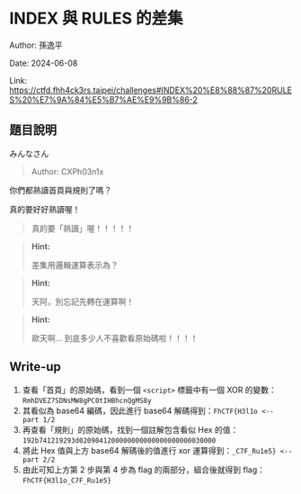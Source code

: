 # INDEX 與 RULES 的差集

Author: 孫逸平

Date: 2024-06-08

Link: https://ctfd.fhh4ck3rs.taipei/challenges#INDEX%20%E8%88%87%20RULES%20%E7%9A%84%E5%B7%AE%E9%9B%86-2

## 題目說明

みんなさん

> Author: CXPh03n1x

你們都熟讀首頁與規則了嗎？

真的要好好熟讀喔！

> 真的要「熟讀」喔！！！！！

> **Hint:**
>
> 差集用邏輯運算表示為？

> **Hint:**
>
> 天阿，別忘記先轉在運算啊！

> **Hint:**
>
> 歐天啊...
> 到底多少人不喜歡看原始碼啦！！！！

## Write-up

1. 查看「首頁」的原始碼，看到一個 `<script>` 標籤中有一個 XOR 的變數：`RmhDVEZ7SDNsMW8gPC0tIHBhcnQgMS8y`
2. 其看似為 base64 編碼，因此進行 base64 解碼得到：`FhCTF{H3l1o <-- part 1/2`
3. 再查看「規則」的原始碼，找到一個註解包含看似 Hex 的值：`192b741219293d0209041200000000000000000000030000`
4. 將此 Hex 值與上方 base64 解碼後的值進行 xor 運算得到：`_C7F_Ru1e5} <-- part 2/2`
5. 由此可知上方第 2 步與第 4 步為 flag 的兩部分，組合後就得到 flag：`FhCTF{H3l1o_C7F_Ru1e5}`

